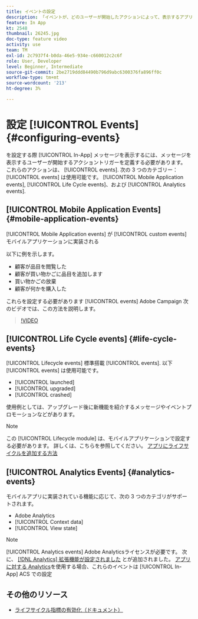 ```yaml
---
title: イベントの設定
description: 「イベントが、どのユーザーが開始したアクションによって、表示するアプリ内メッセージをトリガーにするかを定義する方法を理解します。 」
feature: In App
kt: 2548
thumbnail: 26245.jpg
doc-type: feature video
activity: use
team: TM
exl-id: 2c7937f4-b0da-46e5-934e-c660012c2c6f
role: User, Developer
level: Beginner, Intermediate
source-git-commit: 2be2719ddd84490b796d9abc6300376fa896ff0c
workflow-type: tm+mt
source-wordcount: '213'
ht-degree: 3%

---
```


# 設定 [!UICONTROL Events] {#configuring-events}

を設定する際 [!UICONTROL In-App] メッセージを表示するには、メッセージを表示するユーザーが開始するアクショントリガーを定義する必要があります。 これらのアクションは、 [!UICONTROL events]. 次の 3 つのカテゴリー： [!UICONTROL events] は使用可能です。 [!UICONTROL Mobile Application events], [!UICONTROL Life Cycle events]、および [!UICONTROL Analytics events].

## [!UICONTROL Mobile Application Events] {#mobile-application-events}

[!UICONTROL Mobile Application events] が [!UICONTROL custom events] モバイルアプリケーションに実装される

以下に例を示します。

* 顧客が品目を閲覧した
* 顧客が買い物かごに品目を追加します
* 買い物かごの放棄
* 顧客が何かを購入した

これらを設定する必要があります [!UICONTROL events] Adobe Campaign 次のビデオでは、この方法を説明します。

>[!VIDEO](https://video.tv.adobe.com/v/26245?quality=12)

## [!UICONTROL Life Cycle events] {#life-cycle-events}

[!UICONTROL Lifecycle events] 標準搭載 [!UICONTROL events]. 以下 [!UICONTROL events] は使用可能です。

* [!UICONTROL launched]
* [!UICONTROL upgraded]
* [!UICONTROL crashed]

使用例としては、アップグレード後に新機能を紹介するメッセージやイベントプロモーションなどがあります。

>[!NOTE]
>
>この [!UICONTROL Lifecycle module] は、モバイルアプリケーションで設定する必要があります。 詳しくは、こちらを参照してください。 [アプリにライフサイクルを追加する方法](https://aep-sdks.gitbook.io/docs/using-mobile-extensions/mobile-core/lifecycle)

## [!UICONTROL Analytics Events] {#analytics-events}

モバイルアプリに実装されている機能に応じて、次の 3 つのカテゴリがサポートされます。

* Adobe Analytics
* [!UICONTROL Context data]
* [!UICONTROL View state]

>[!NOTE]
>
>[!UICONTROL Analytics events] Adobe Analyticsライセンスが必要です。 次に、 [[!DNL Analytics] 拡張機能が設定されました](https://aep-sdks.gitbook.io/docs/using-mobile-extensions/adobe-analytics#configure-analytics-extension-in-launch) とが追加されました。 [アプリに対する Analytics](https://aep-sdks.gitbook.io/docs/using-mobile-extensions/adobe-analytics#add-analytics-to-your-app)を使用する場合、これらのイベントは [!UICONTROL In-App] ACS での設定

## その他のリソース

* [ライフサイクル指標の有効化（ドキュメント）](https://aep-sdks.gitbook.io/docs/getting-started/initialize-the-sdk#enable-lifecycle-metrics)
